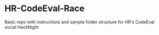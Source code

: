 # HR-CodeEval-Race
Basic repo with instructions and sample folder structure for HR's CodeEval social HackNight
